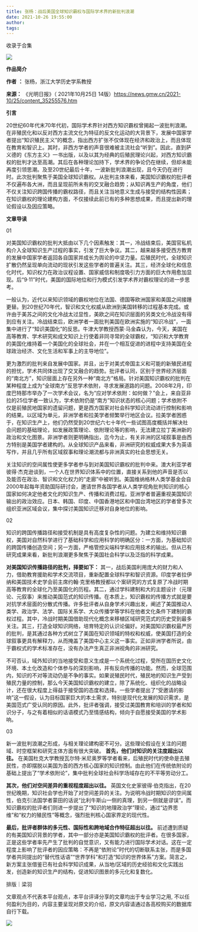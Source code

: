 ```yaml
---
title: 张杨：战后美国全球知识霸权与国际学术界的新批判浪潮
date: 2021-10-26 19:55:00
author: 
tags: 
---
```



收录于合集

![](/images/426/2.gif)

  

**作品简介**

 **作者** **：** 张杨，浙江大学历史学系教授

 **来源：** 《光明日报》（ 2021年10月25日
14版）https://news.gmw.cn/2021-10/25/content_35255576.htm

  

 **引言**

  

20世纪60年代末70年代初，国际学术界针对西方知识霸权曾揭起一波批判浪潮。在非殖民化和以反对西方主流文化为特征的反文化运动的大背景下，发展中国家学者提出“知识殖民主义”的概念，指出西方扩张不仅体现在经济和政治上，而且体现在教育和智识上。其时，非西方学者的声音很难被主流社会“听到”。因此，直到萨义德的《东方主义》一书出版，以及以其为经典的后殖民理论兴起，对西方知识霸权的批判才达至高潮。其后在各种理论加持下，学术界的争论仍在继续，但却未能再度引领思潮。及至20世纪最后十年，一波新批判浪潮出现，且今天仍在进行时。此次批判聚焦于美国全球知识霸权。从批判主体来看，美国知识霸权的批评者不仅遍布各大洲，而且呈现前所未有的交叉融合趋势；从知识再生产的角度，他们不仅关注知识跨国传播的霸权路径，而且关注当地意义生成与接受的结构性因素；在知识霸权的理论建构方面，不仅接续此前已有的多种思想成果，而且提出新的理论假设以及因应策略。

  

 **文章导读**

  

01

  

  

对美国知识霸权的批判大抵由以下几个因素触发：其一，冷战结束后，美国官私机构介入全球知识生产过程的事实，引发了巨大争议。其二，越来越多接受西方教育的发展中国家学者返回各自国家并成长为舆论的中坚力量。后殖民时代，全球知识扩散仍然呈现单向流动的现状引发这些学者的普遍关注。其三，经济全球化和信息化时代，知识权力在政治议程设置、国家威信和制度吸引力方面的巨大作用愈加显现。后“9·11”时代，美国的国际地位和行为模式引发学术界对霸权理论的进一步思考。

  

一般认为，近代以来知识领域的霸权地位在法国、德国等欧洲国家和美国之间接踵更替。到20世纪70年代，智识和文化权威从欧洲到美国转移的过程基本完成。或许由于美苏之间的文化冷战太过显性，美欧之间在知识层面的另类文化冷战没有得到应有关注。冷战结束后，欧洲学者一面批判美国在欧洲实施的“知识冷战”，一面集中进行了“知识美国化”的反思。牛津大学教授西蒙·马金森认为，今天，美国在高等教育、学术研究和成文知识上行使着非同寻常的全球霸权，“知识和大学教育的美国化维持着一个美国化的全球社会，并在一个相互促进的进程中支持美国在全球政治经济、文化生活和军事上的主导地位”。

  

更为激烈的批判来自发展中国家。并且，出于对美式帝国主义和可能的新殖民进程的担忧，学术共同体出现了交叉融合的趋势。批评者认同，区别于世界经济层面的“南北方”，知识层面上存在另外一种“南北方”格局。针对美国知识霸权的批判在某种程度上成为“全球南方”反思学术依附，寻求发展道路的问题。2008年2月，印度巴特那市举办了一次学术会议，名为“应对学术依附：如何做？”会上，来自亚非拉的25位学者一致认为，学术依附仍是“南方”知识状态的核心问题；学术依附不仅是前殖民地国家的遗留问题，更是西方国家对社会科学知识流动进行控制和影响的结果。以区域为单元，非洲学者和拉美学者频繁举行地区会议。拉美学者困惑于，在知识生产上，他们仍然受到20世纪六七十年代一些试图高度概括并解决社会问题的基础理论，如发展政策理论、依附理论等的影响，无法建立拉丁美洲新的政治和文化图景。非洲学者则更明确指出，迄今为止，有关非洲的区域叙事是由西方特别是美国学者建构的。从全球知识产品来看，非洲研究的权威成果大多为英语写作，并且几乎所有区域叙事和理论潮流都与非洲真实的社会思想无关。

  

关注知识的空间属性使更多学者参与到对美国知识霸权的批判中来。澳大利亚学者彼得·杰克逊谈到，一个人在世界知识体系中的位置，直接关系到他的声音是否以及能否在政治、智识和文化权力的“走廊”中被听到。美国维纳格林人类学基金会自2000年起每年资助国际研讨会，邀请世界各国学者从人类学视角批判知识的核心国家如何决定他者文化的知识生产、传播和消费过程。亚洲学者普遍重视美国知识输出的政治效应。日本、韩国、印度、中国香港地区和中国台湾地区的学者曾多次组织亚洲区域会议，集中探讨美国知识迁移对自身地位的影响。

  

02

  

  

知识的跨国传播路径和接受机制是具有高度复杂性的问题。为建立和维持知识霸权，美国对自然科学进行了基础科学和应用科学的明确区分：一方面，为基础知识的跨国传播创造空间；另一方面，严格管控尖端科学和应用技术的输出。但从已有研究成果来看，新批判浪潮更多聚焦于美国社会科学以及泛指的科学成果。

  

 **对美国知识传播路径的批判，择要如下：**
其一，战后美国利用庞大的财力和人力，借助教育援助和学术交流项目，重新配置全球科学和智识资源。印度学者拉伊纳和美国技术史学会前主席约翰·克里格教授都以个案研究的方式复原了冷战时期高等教育的全球化乃至美国化的历程。其二，通过学科建制和大的主题设计（元理论、元叙事）来推动美国范式的知识传播。在本质上，知识霸权的传播方式就是要对抗学术层面的分散式传播。许多批评者从自身学术兴趣出发，阐述了美国推动人类学、政治学、法学、国际关系学、大众传播学等学科在他者文化条件下建制的霸权过程。其中，冷战时期美国借助现代化概念来移植区域研究范式的历史受到最多关注。其三，打造全球知识网络，培育特定的认识论偏好。对美国知识霸权最严厉的批判，是其通过各种方式树立了美国在知识领域的特权和权威，使美国打造的全球叙事更具有解释力，从而掩盖了美国中心主义这一事实。正如非洲学者所说，由于霸权式的学术标准存在，没有办法产生真正非洲视角的非洲研究。

  

不可否认，域外知识的当地接受和意义生成是一个系统化过程，受所在国历史文化环境、本土化改造和个体参与的深刻影响，并有反向传播的功能。然而，全球范围内，知识的不对等流动仍是不争的事实。如果说殖民时代，殖民地的知识生产受到殖民力量的控制，那么今天美国知识霸权的建立，除了系统化、组织化的战略设计，还在很大程度上得益于接受国的态度和选择。一些学者提出了“受邀请的影响”这一假设，认为目标国家巨大的本土需求，特别是现代化发展的知识需求，是美国范式广受认同的原因。此外，批评者强调，接受过美国教育和培训的学者和知识分子，与之有着相似的话语模式乃至情感结构，倾向于自愿接受美国的学术影响。

  

03

  

  

新一波批判浪潮之形成，与相关理论建构密不可分。这些理论假设在关注的问题域、时空框架和研究主体方面有很大突破。 **首先，他们对知识的关注度超出以往。**
在美国杜克大学教授瓦尔特·米尼奥罗等学者看来，后殖民时代的使命是去殖民性，亦即摆脱以美国为首的西方核心国家的知识控制。由此他们在传统依附论的基础上提出了“学术依附论”，集中批判全球社会科学场域存在的不平等劳动分工。

  

 **其次，他们对空间差异的重视程度超出以往。**
英国文化史家彼得·伯克指出，在20世纪晚期，知识社会学也开始了对空间差异的关注。为说明冷战时期知识的空间属性，伯克引法国学者蒙田的话说“比利牛斯山一侧的真理，到另一侧就是谬误”。而知识霸权的批评者们则进一步提出了“知识的地理政治学”理论，通过“边界思维”和“权力的殖民性”等概念，强烈批判核心国家界定的现代性。

  

 **最后，批评者群体的多元性、国际性和跨地域合作特征超出以往。**
前述遭到质疑的有美国知识背景的学者，其中一部分亦是美国知识霸权的批评者。在很多国家，正是这些学者率先产生了批判的自觉意识，又有能力进行国际学术对话。这在一定程度上影响了批评者的因应策略：不再是“依附论”时代的切断联系主张，而是多国学者共同提出的“替代性话语”“世界学科”和打造“知识的世界体系”方案。简言之，新方案主张借鉴已有社会科学知识成果，从当地/区域的历史经验和文化实践出发，创造新的知识生产的结构，促进知识图景的多元化和复数化。

  

排版｜梁羽

文章观点不代表本平台观点，本平台评译分享的文章均出于专业学习之用, 不以任何盈利为目的，内容主要呈现对原文的介绍，原文内容请通过各高校购买的数据库自行下载。

![](/images/426/3.gif)

